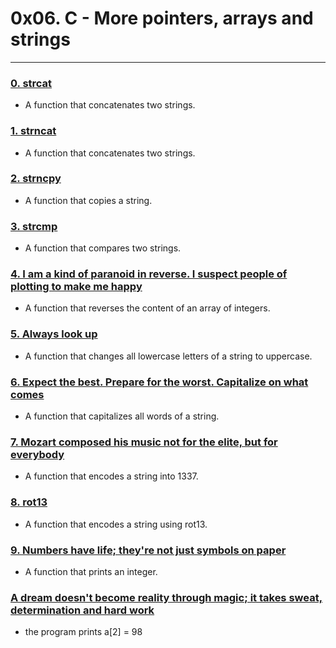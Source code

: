 # 0x06. C - More pointers, arrays and strings

---

### [0. strcat](./0-strcat.c)
* A function that concatenates two strings.


### [1. strncat](./1-strncat.c)
* A function that concatenates two strings.


### [2. strncpy](./2-strncpy.c)
* A function that copies a string.


### [3. strcmp](./3-strcmp.c)
* A function that compares two strings.


### [4. I am a kind of paranoid in reverse. I suspect people of plotting to make me happy](./4-rev_array.c)
* A function that reverses the content of an array of integers.


### [5. Always look up](./5-string_toupper.c)
* A function that changes all lowercase letters of a string to uppercase.


### [6. Expect the best. Prepare for the worst. Capitalize on what comes](./6-cap_string.c)
* A function that capitalizes all words of a string.


### [7. Mozart composed his music not for the elite, but for everybody](./7-leet.c)
* A function that encodes a string into 1337.


### [8. rot13](./100-rot13.c)
* A function that encodes a string using rot13.


### [9. Numbers have life; they're not just symbols on paper](./101-print_number.c)
* A function that prints an integer.


### [A dream doesn't become reality through magic; it takes sweat, determination and hard work](./102-magic.c)
* the program prints a[2] = 98

